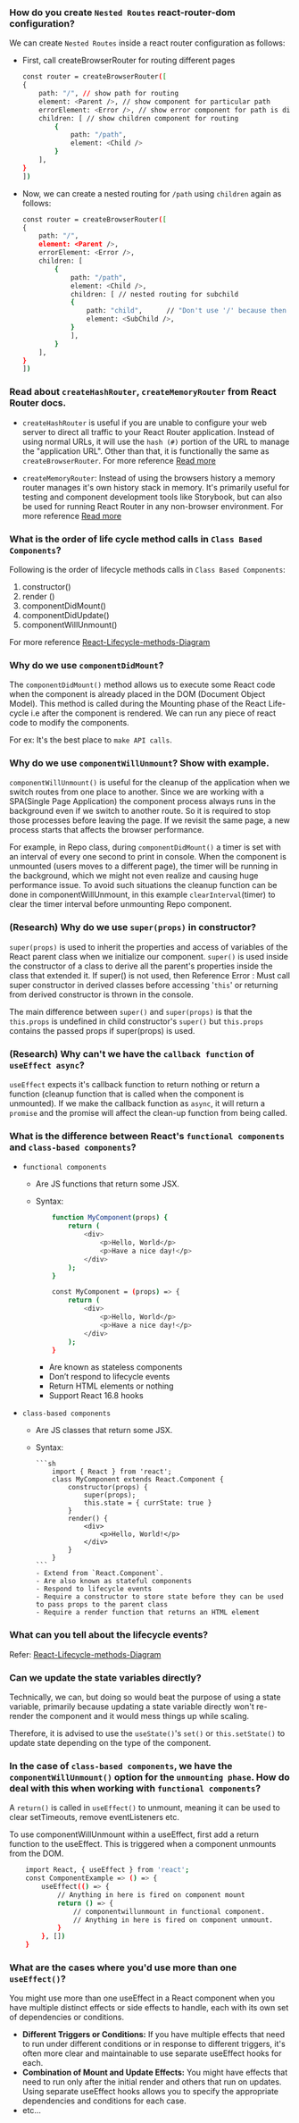 ### How do you create `Nested Routes` react-router-dom configuration?

We can create `Nested Routes` inside a react router configuration as follows:

- First, call createBrowserRouter for routing different pages

  ```sh
  const router = createBrowserRouter([
  {
      path: "/", // show path for routing
      element: <Parent />, // show component for particular path
      errorElement: <Error />, // show error component for path is different
      children: [ // show children component for routing
          {
              path: "/path",
              element: <Child />
          }
      ],
  }
  ])
  ```

- Now, we can create a nested routing for `/path` using `children` again as follows:

  ```sh
  const router = createBrowserRouter([
  {
      path: "/",
      element: <Parent />,
      errorElement: <Error />,
      children: [
          {
              path: "/path",
              element: <Child />,
              children: [ // nested routing for subchild
              {
                  path: "child",      // "Don't use '/' because then react-router-dom will understand it as it's the direct path"
                  element: <SubChild />,
              }
              ],
          }
      ],
  }
  ])
  ```

### Read about `createHashRouter`, `createMemoryRouter` from React Router docs.

- `createHashRouter` is useful if you are unable to configure your web server to direct all traffic to your React Router application. Instead of using normal URLs, it will use the `hash (#)` portion of the URL to manage the "application URL".
  Other than that, it is functionally the same as `createBrowserRouter`.
  For more reference [Read more](https://reactrouter.com/en/main/routers/create-hash-router)

- `createMemoryRouter`: Instead of using the browsers history a memory router manages it's own history stack in memory. It's primarily useful for testing and component development tools like Storybook, but can also be used for running React Router in any non-browser environment.
  For more reference [Read more](https://reactrouter.com/en/main/routers/create-memory-router)

### What is the order of life cycle method calls in `Class Based Components`?

Following is the order of lifecycle methods calls in `Class Based Components`:

1. constructor()
2. render ()
3. componentDidMount()
4. componentDidUpdate()
5. componentWillUnmount()

For more reference [React-Lifecycle-methods-Diagram](https://projects.wojtekmaj.pl/react-lifecycle-methods-diagram/)

### Why do we use `componentDidMount`?

The `componentDidMount()` method allows us to execute some React code when the component is already placed in the DOM (Document Object Model). This method is called during the Mounting phase of the React Life-cycle i.e after the component is rendered. We can run any piece of react code to modify the components.

For ex: It's the best place to `make API calls`.

### Why do we use `componentWillUnmount`? Show with example.

`componentWillUnmount()` is useful for the cleanup of the application when we switch routes from one place to another. Since we are working with a SPA(Single Page Application) the component process always runs in the background even if we switch to another route. So it is required to stop those processes before leaving the page. If we revisit the same page, a new process starts that affects the browser performance.

For example, in Repo class, during `componentDidMount()` a timer is set with an interval of every one second to print in console. When the component is unmounted (users moves to a different page), the timer will be running in the background, which we might not even realize and causing huge performance issue. To avoid such situations the cleanup function can be done in componentWillUnmount, in this example `clearInterval`(timer) to clear the timer interval before unmounting Repo component.

### (Research) Why do we use `super(props)` in constructor?

`super(props)` is used to inherit the properties and access of variables of the React parent class when we initialize our component.
`super()` is used inside the constructor of a class to derive all the parent's properties inside the class that extended it. If super() is not used, then Reference Error : Must call super constructor in derived classes before accessing '`this`' or returning from derived constructor is thrown in the console.

The main difference between `super()` and `super(props)` is that the `this.props` is undefined in child constructor's `super()` but `this.props` contains the passed props if super(props) is used.

### (Research) Why can't we have the `callback function` of `useEffect async`?

`useEffect` expects it's callback function to return nothing or return a function (cleanup function that is called when the component is unmounted). If we make the callback function as `async`, it will return a `promise` and the promise will affect the clean-up function from being called.

### What is the difference between React's `functional components` and `class-based components`?

- `functional components`

  - Are JS functions that return some JSX.
  - Syntax:

    ```sh
        function MyComponent(props) {
            return (
                <div>
                    <p>Hello, World</p>
                    <p>Have a nice day!</p>
                </div>
            );
        }
    ```

    ```sh
        const MyComponent = (props) => {
            return (
                <div>
                    <p>Hello, World</p>
                    <p>Have a nice day!</p>
                </div>
            );
        }
    ```

    - Are known as stateless components
    - Don’t respond to lifecycle events
    - Return HTML elements or nothing
    - Support React 16.8 hooks

- `class-based components`

  - Are JS classes that return some JSX.
  - Syntax:

        ```sh
            import { React } from 'react';
            class MyComponent extends React.Component {
                constructor(props) {
                    super(props);
                    this.state = { currState: true }
                }
                render() {
                    <div>
                        <p>Hello, World!</p>
                    </div>
                }
            }
        ```
        - Extend from `React.Component`.
        - Are also known as stateful components
        - Respond to lifecycle events
        - Require a constructor to store state before they can be used to pass props to the parent class
        - Require a render function that returns an HTML element

### What can you tell about the lifecycle events?

Refer: [React-Lifecycle-methods-Diagram](https://projects.wojtekmaj.pl/react-lifecycle-methods-diagram/)

### Can we update the state variables directly?

Technically, we can, but doing so would beat the purpose of using a state variable, primarily because updating a state variable directly won't re-render the component and it would mess things up while scaling.

Therefore, it is advised to use the `useState()`'s `set()` or `this.setState()` to update state depending on the type of the component.

### In the case of `class-based components`, we have the `componentWillUnmount()` option for the `unmounting phase`. How do deal with this when working with `functional components`?

A `return()` is called in `useEffect()` to unmount, meaning it can be used to clear setTimeouts, remove eventListeners etc.

To use componentWillUnmount within a useEffect, first add a return function to the useEffect. This is triggered when a component unmounts from the DOM.

```sh
    import React, { useEffect } from 'react';
    const ComponentExample => () => {
        useEffect(() => {
            // Anything in here is fired on component mount
            return () => {
                // componentwillunmount in functional component.
                // Anything in here is fired on component unmount.
            }
        }, [])
    }
```

### What are the cases where you'd use more than one `useEffect()`?

You might use more than one useEffect in a React component when you have multiple distinct effects or side effects to handle, each with its own set of dependencies or conditions.

- **Different Triggers or Conditions:** If you have multiple effects that need to run under different conditions or in response to different triggers, it's often more clear and maintainable to use separate useEffect hooks for each.
- **Combination of Mount and Update Effects:** You might have effects that need to run only after the initial render and others that run on updates. Using separate useEffect hooks allows you to specify the appropriate dependencies and conditions for each case.
- etc...
